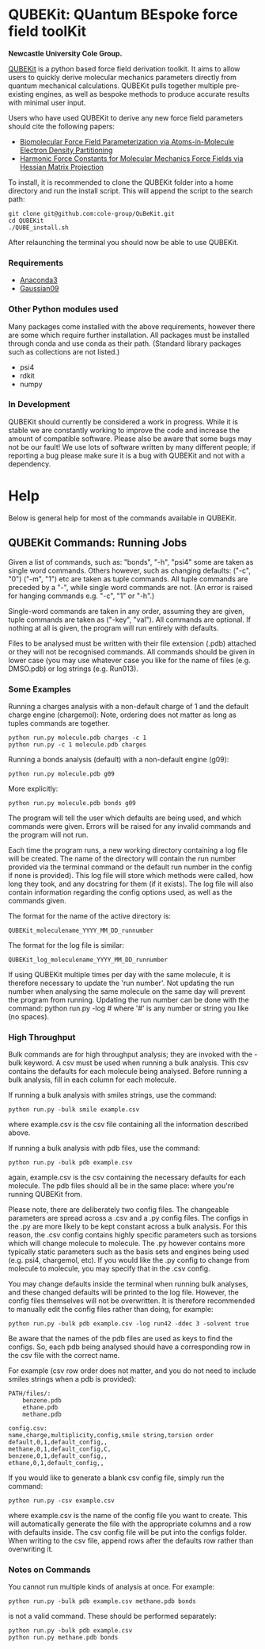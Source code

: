 # QUBEKit: QUantum BEspoke force field toolKit

**Newcastle University Cole Group.**


[QUBEKit](https://blogs.ncl.ac.uk/danielcole/qube-force-field/) is a python based force field derivation toolkit. It aims to allow users to quickly derive molecular mechanics parameters directly from quantum mechanical calculations. QUBEKit pulls together multiple pre-existing engines, as well as bespoke methods to produce accurate results with minimal user input.

Users who have used QUBEKit to derive any new force field parameters should cite the following papers:
* [Biomolecular Force Field Parameterization via Atoms-in-Molecule Electron Density Partitioning](https://pubs.acs.org/doi/abs/10.1021/acs.jctc.6b00027)
* [Harmonic Force Constants for Molecular Mechanics Force Fields via Hessian Matrix Projection](https://pubs.acs.org/doi/10.1021/acs.jctc.7b00785)

To install, it is recommended to clone the QUBEKit folder into a home directory and run the install script. This will append the script to the search path:

    git clone git@github.com:cole-group/QuBeKit.git
    cd QUBEKit
    ./QUBE_install.sh
    
After relaunching the terminal you should now be able to use QUBEKit.

### Requirements

* [Anaconda3](https://www.anaconda.com/download/)
* [Gaussian09](http://gaussian.com/)

### Other Python modules used

Many packages come installed with the above requirements, however there are some which require further installation. All packages must be installed through conda and use conda as their path.
(Standard library packages such as collections are not listed.)

* psi4
* rdkit
* numpy

### In Development

QUBEKit should currently be considered a work in progress.
While it is stable we are constantly working to improve the code and increase the amount of compatible software. 
Please also be aware that some bugs may not be our fault!
We use lots of software written by many different people;
if reporting a bug please make sure it is a bug with QUBEKit and not with a dependency.   

# Help

Below is general help for most of the commands available in QUBEKit. 

## QUBEKit Commands: Running Jobs

Given a list of commands, such as: "bonds", "-h", "psi4" some are taken as single word commands.
Others however, such as changing defaults: ("-c", "0") ("-m", "1") etc are taken as tuple commands.
All tuple commands are preceded by a "-", while single word commands are not.
(An error is raised for hanging commands e.g. "-c", "1" or "-h".)

Single-word commands are taken in any order, assuming they are given, tuple commands are taken as ("-key", "val").
All commands are optional. If nothing at all is given, the program will run entirely with defaults.

Files to be analysed must be written with their file extension (.pdb) attached or they will not be recognised commands.
All commands should be given in lower case
(you may use whatever case you like for the name of files (e.g. DMSO.pdb) or log strings (e.g. Run013).

### Some Examples

Running a charges analysis with a non-default charge of 1 and the default charge engine (chargemol):
Note, ordering does not matter as long as tuples commands are together.
    
    python run.py molecule.pdb charges -c 1
    python run.py -c 1 molecule.pdb charges

Running a bonds analysis (default) with a non-default engine (g09):

    python run.py molecule.pdb g09

More explicitly:
    
    python run.py molecule.pdb bonds g09

The program will tell the user which defaults are being used, and which commands were given.
Errors will be raised for any invalid commands and the program will not run.

Each time the program runs, a new working directory containing a log file will be created.
The name of the directory will contain the run number provided via the terminal command or the default run number in the config if none is provided).
This log file will store which methods were called, how long they took, and any docstring for them (if it exists).
The log file will also contain information regarding the config options used, as well as the commands given.

The format for the name of the active directory is:

    QUBEKit_moleculename_YYYY_MM_DD_runnumber
    
The format for the log file is similar:

    QUBEKit_log_moleculename_YYYY_MM_DD_runnumber

If using QUBEKit multiple times per day with the same molecule, it is therefore necessary to update the 'run number'.
Not updating the run number when analysing the same molecule on the same day will prevent the program from running.
Updating the run number can be done with the command:
python run.py -log #
where '#' is any number or string you like (no spaces).

### High Throughput

Bulk commands are for high throughput analysis; they are invoked with the -bulk keyword.
A csv must be used when running a bulk analysis. This csv contains the defaults for each molecule being analysed.
Before running a bulk analysis, fill in each column for each molecule.

If running a bulk analysis with smiles strings, use the command:

    python run.py -bulk smile example.csv
    
where example.csv is the csv file containing all the information described above.

If running a bulk analysis with pdb files, use the command:

    python run.py -bulk pdb example.csv

again, example.csv is the csv containing the necessary defaults for each molecule.
The pdb files should all be in the same place: where you're running QUBEKit from.

Please note, there are deliberately two config files.
The changeable parameters are spread across a .csv and a .py config files.
The configs in the .py are more likely to be kept constant across a bulk analysis.
For this reason, the .csv config contains highly specific parameters such as torsions which will change molecule to molecule.
The .py however contains more typically static parameters such as the basis sets and engines being used (e.g. psi4, chargemol, etc).
If you would like the .py config to change from molecule to molecule, you may specify that in the .csv config.

You may change defaults inside the terminal when running bulk analyses, and these changed defaults will be printed to the log file.
However, the config files themselves will not be overwritten.
It is therefore recommended to manually edit the config files rather than doing, for example:

    python run.py -bulk pdb example.csv -log run42 -ddec 3 -solvent true
    
Be aware that the names of the pdb files are used as keys to find the configs.
So, each pdb being analysed should have a corresponding row in the csv file with the correct name.

For example (csv row order does not matter, and you do not need to include smiles strings when a pdb is provided):

    PATH/files/:
        benzene.pdb
        ethane.pdb
        methane.pdb

    config.csv:
    name,charge,multiplicity,config,smile string,torsion order
    default,0,1,default_config,,
    methane,0,1,default_config,C,
    benzene,0,1,default_config,,
    ethane,0,1,default_config,,

If you would like to generate a blank csv config file, simply run the command:

    python run.py -csv example.csv
    
where example.csv is the name of the config file you want to create.
This will automatically generate the file with the appropriate columns and a row with defaults inside.
The csv config file will be put into the configs folder.
When writing to the csv file, append rows after the defaults row rather than overwriting it.

### Notes on Commands

You cannot run multiple kinds of analysis at once. For example:

    python run.py -bulk pdb example.csv methane.pdb bonds
    
is not a valid command. These should be performed separately:

    python run.py -bulk pdb example.csv
    python run.py methane.pdb bonds